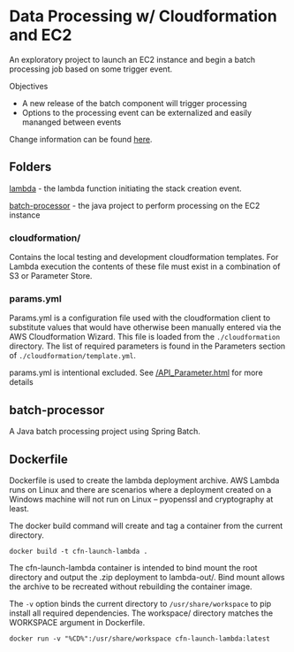 # Data Processing w/ Cloudformation and EC2

An exploratory project to launch an EC2 instance and begin a batch processing job based on some trigger event.

Objectives
 - A new release of the batch component will trigger processing
 - Options to the processing event can be externalized and easily mananged between events

Change information can be found [here](./changes.md).

## Folders
[lambda](./lambda/lambda.md) - the lambda function initiating the stack creation event.

[batch-processor](./batch-processor/batch.md) - the java project to perform processing on the EC2 instance

### cloudformation/

Contains the local testing and development cloudformation templates.  For Lambda execution the contents of these file must exist in a combination of S3 or Parameter Store.

### params.yml

Params.yml is a configuration file used with the cloudformation client to substitute values that would have otherwise been manually entered via the AWS Cloudformation Wizard.  This file is loaded from the `./cloudformation` directory.  The list of required parameters is found in the Parameters section of `./cloudformation/template.yml`.

params.yml is intentional excluded. See [/API_Parameter.html](https://docs.aws.amazon.com/AWSCloudFormation/latest/APIReference/API_Parameter.html) for more details

## batch-processor

A Java batch processing project using Spring Batch.

## Dockerfile

Dockerfile is used to create the lambda deployment archive.  AWS Lambda runs on Linux and there are scenarios where a deployment created on a Windows machine will not run on Linux &ndash; pyopenssl and cryptography at least.

The docker build command will create and tag a container from the current directory.

`docker build -t cfn-launch-lambda .`

The cfn-launch-lambda container is intended to bind mount the root directory and output the .zip deployment to lambda-out/.  Bind mount allows the archive to be recreated without rebuilding the container image.

The `-v` option binds the current directory to `/usr/share/workspace` to pip install all required dependencies.  The workspace/ directory matches the WORKSPACE argument in Dockerfile.

`docker run -v "%CD%":/usr/share/workspace cfn-launch-lambda:latest`
